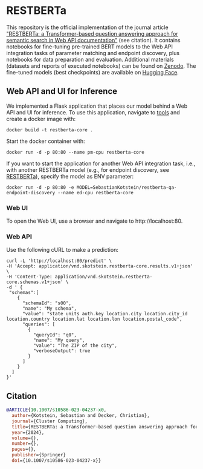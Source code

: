 # RESTBERTa
This repository is the official implementation of the journal article ["RESTBERTa: a Transformer-based question answering approach for semantic search in Web API documentation"](https://link.springer.com/article/10.1007/s10586-023-04237-x) (see citation). It contains notebooks for fine-tuning pre-trained BERT models to the Web API integration tasks of parameter matching and endpoint discovery, plus notebooks for data preparation and evaluation.
Additional materials (datasets and reports of executed notebooks) can be found on [Zenodo](https://zenodo.org/records/10118349). The fine-tuned models (best checkpoints) are available on [Hugging Face](https://huggingface.co/SebastianKotstein).

## Web API and UI for Inference
We implemented a Flask application that places our model behind a Web API and UI for inference.
To use this application, navigate to [tools](https://github.com/SebastianKotstein/RESTBERTa/tree/master/tools) and create a docker image with:
```
docker build -t restberta-core .
```
Start the docker container with:
```
docker run -d -p 80:80 --name pm-cpu restberta-core
```
If you want to start the application for another Web API integration task, i.e., with another RESTBERTa model (e.g., for endpoint discovery, see [RESTBERTa](https://github.com/SebastianKotstein/RESTBERTa)), specify the model as ENV parameter:
```
docker run -d -p 80:80 -e MODEL=SebastianKotstein/restberta-qa-endpoint-discovery --name ed-cpu restberta-core
```
### Web UI
To open the Web UI, use a browser and navigate to http://localhost:80.

### Web API
Use the following cURL to make a prediction:
```
curl -L 'http://localhost:80/predict' \
-H 'Accept: application/vnd.skotstein.restberta-core.results.v1+json' \
-H 'Content-Type: application/vnd.skotstein.restberta-core.schemas.v1+json' \
-d ' {
 "schemas":[
    {
      "schemaId": "s00",
      "name": "My schema",
      "value": "state units auth.key location.city location.city_id location.country location.lat location.lon location.postal_code",
      "queries": [
        {
          "queryId": "q0",
          "name": "My query",
          "value": "The ZIP of the city",
          "verboseOutput": true
        }
      ]
    }
  ]
}'
```

## Citation
```bibtex
@ARTICLE{10.1007/s10586-023-04237-x0,
  author={Kotstein, Sebastian and Decker, Christian},
  journal={Cluster Computing}, 
  title={RESTBERTa: a Transformer-based question answering approach for semantic search in Web API documentation}, 
  year={2024},
  volume={},
  number={},
  pages={},
  publisher={Springer}
  doi={10.1007/s10586-023-04237-x}}
```
